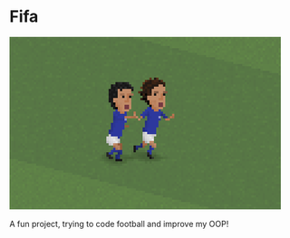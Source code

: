 Fifa
====

![Picture](./assets/tardelli1.png)

A fun project, trying to code football and improve my OOP! 
